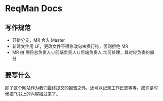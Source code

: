 # ReqMan Docs

## 写作规范

+ 开新分支，MR 合入 Master
+ 新建文件用 LF，更改文件不得修改句末换行符，否则拒绝 MR
+ MR 由 项目总负责人∪前端负责人∪后端负责人 均可处理，其对应负责的部分

## 要写什么

除了这个网站作为我们最终提交的报告之外，还可以记录工作日志等等。或许是时候把飞书上的内容搬过来了。